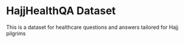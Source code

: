 # HajjHealthQA Dataset
This is a dataset for healthcare questions and answers tailored for Hajj pilgrims
